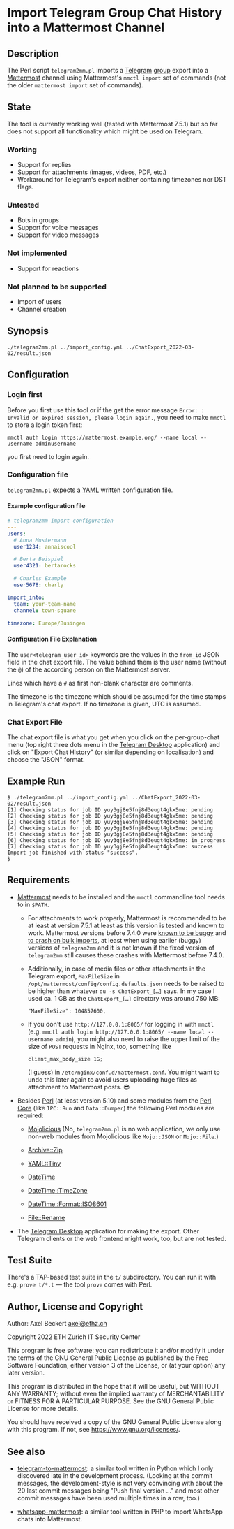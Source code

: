 Import Telegram Group Chat History into a Mattermost Channel
============================================================

Description
-----------

The Perl script `telegram2mm.pl` imports a
[Telegram](https://telegram.org/)
[group](https://telegram.org/faq?setln=en#q-what-39s-the-difference-between-groups-and-channels)
export into a [Mattermost](https://mattermost.com/) channel using
Mattermost's `mmctl import` set of commands (not the older `mattermost
import` set of commands).


State
-----

The tool is currently working well (tested with Mattermost 7.5.1) but
so far does not support all functionality which might be used on
Telegram.

### Working

- Support for replies
- Support for attachments (images, videos, PDF, etc.)
- Workaround for Telegram's export neither containing timezones
  nor DST flags.

### Untested

- Bots in groups
- Support for voice messages
- Support for video messages

### Not implemented

- Support for reactions

### Not planned to be supported

- Import of users
- Channel creation


Synopsis
--------

```
./telegram2mm.pl ../import_config.yml ../ChatExport_2022-03-02/result.json
```


Configuration
-------------

### Login first

Before you first use this tool or if the get the error message
`Error: : Invalid or expired session, please login again.`, you need
to make `mmctl` to store a login token first:

```
mmctl auth login https://mattermost.example.org/ --name local --username adminusername
```

you first need to login again.


### Configuration file

`telegram2mm.pl` expects a [YAML](https://yaml.org/) written configuration file.

#### Example configuration file

```yaml
# telegram2mm import configuration
---
users:
  # Anna Mustermann
  user1234: annaiscool

  # Berta Beispiel
  user4321: bertarocks

  # Charles Example
  user5678: charly

import_into:
  team: your-team-name
  channel: town-square

timezone: Europe/Busingen
```

#### Configuration File Explanation

The `user<telegram_user_id>` keywords are the values in the `from_id`
JSON field in the chat export file. The value behind them is the user
name (without the `@`) of the according person on the Mattermost
server.

Lines which have a `#` as first non-blank character are comments.

The timezone is the timezone which should be assumed for the time
stamps in Telegram's chat export.  If no timezone is given, UTC is
assumed.

### Chat Export File

The chat export file is what you get when you click on the
per-group-chat menu (top right three dots menu in the [Telegram
Desktop](https://desktop.telegram.org/) application) and click on
"Export Chat History" (or similar depending on localisation) and
choose the "JSON" format.


Example Run
-----------

```
$ ./telegram2mm.pl ../import_config.yml ../ChatExport_2022-03-02/result.json
[1] Checking status for job ID yuy3gj8e5fnj8d3eugt4gkx5me: pending
[2] Checking status for job ID yuy3gj8e5fnj8d3eugt4gkx5me: pending
[3] Checking status for job ID yuy3gj8e5fnj8d3eugt4gkx5me: pending
[4] Checking status for job ID yuy3gj8e5fnj8d3eugt4gkx5me: pending
[5] Checking status for job ID yuy3gj8e5fnj8d3eugt4gkx5me: pending
[6] Checking status for job ID yuy3gj8e5fnj8d3eugt4gkx5me: in_progress
[7] Checking status for job ID yuy3gj8e5fnj8d3eugt4gkx5me: success
Import job finished with status "success".
$
```


Requirements
------------

* [Mattermost](https://mattermost.com/) needs to be installed and the
  `mmctl` commandline tool needs to in `$PATH`.
  
  * For attachments to work properly, Mattermost is recommended to be
    at least at version 7.5.1 at least as this version is tested and
    known to work. Mattermost versions before 7.4.0 were
    [known to be buggy](https://github.com/mattermost/mattermost-server/pull/20978)
    and [to crash on bulk imports](https://forum.mattermost.com/t/import-from-jsonl-ignores-attachments-despite-no-error-messages-and-success-at-the-end/13472/7),
    at least when using earlier (buggy) versions of `telegram2mm` and
    it is not known if the fixed version of `telegram2mm` still causes
    these crashes with Mattermost before 7.4.0.
  
  * Additionally, in case of media files or other attachments in the
    Telegram export, `MaxFileSize` in
    `/opt/mattermost/config/config.defaults.json` needs to be raised
    to be higher than whatever `du -s ChatExport_[…]` says. In my case I
    used ca. 1 GB as the `ChatExport_[…]` directory was around 750 MB:
    
    
    ```
    "MaxFileSize": 104857600,
    ```

  * If you don't use `http://127.0.0.1:8065/` for logging in with
    `mmctl` (e.g. `mmctl auth login http://127.0.0.1:8065/ --name
    local --username admin`), you might also need to raise the upper
    limit of the size of `POST` requests in Nginx, too, something like
    
    ```
    client_max_body_size 1G;
    ```
    
    (I guess) in `/etc/nginx/conf.d/mattermost.conf`. You might want
    to undo this later again to avoid users uploading huge files as
    attachment to Mattermost posts. 😎

* Besides [Perl](https://www.perl.org/) (at least version 5.10) and
  some modules from the [Perl
  Core](https://www.perl.com/article/what-is-the-perl-core-/) (like
  `IPC::Run` and `Data::Dumper`) the following Perl modules are
  required:

  * [Mojolicious](https://mojolicious.org/) (No, `telegram2mm.pl` is
    no web application, we only use non-web modules from Mojolicious
    like `Mojo::JSON` or `Mojo::File`.)

  * [Archive::Zip](https://metacpan.org/dist/Archive-Zip)

  * [YAML::Tiny](https://metacpan.org/dist/YAML-Tiny)

  * [DateTime](https://metacpan.org/dist/DateTime)

  * [DateTime::TimeZone](https://metacpan.org/dist/DateTime-TimeZone)

  * [DateTime::Format::ISO8601](https://metacpan.org/dist/DateTime-Format-ISO8601)

  * [File::Rename](https://metacpan.org/dist/File-Rename)

* The [Telegram Desktop](https://desktop.telegram.org/) application
  for making the export. Other Telegram clients or the web frontend
  might work, too, but are not tested.

Test Suite
----------

There's a TAP-based test suite in the `t/` subdirectory. You can run
it with e.g. `prove t/*.t` — the tool `prove` comes with Perl.


Author, License and Copyright
-----------------------------

Author: Axel Beckert <axel@ethz.ch>

Copyright 2022 ETH Zurich IT Security Center

This program is free software: you can redistribute it and/or modify
it under the terms of the GNU General Public License as published by
the Free Software Foundation, either version 3 of the License, or
(at your option) any later version.

This program is distributed in the hope that it will be useful,
but WITHOUT ANY WARRANTY; without even the implied warranty of
MERCHANTABILITY or FITNESS FOR A PARTICULAR PURPOSE.  See the
GNU General Public License for more details.

You should have received a copy of the GNU General Public License
along with this program.  If not, see https://www.gnu.org/licenses/.

See also
--------

* [telegram-to-mattermost](https://git.veone.net/msounkere/telegram-to-mattermost/):
  a similar tool written in Python which I only discovered late in the
  development process. (Looking at the commit messages, the
  development-style is not very convincing with about the 20 last
  commit messages being "Push final version ..." and most other commit
  messages have been used multiple times in a row, too.)

* [whatsapp-mattermost](https://github.com/witchi/whatsapp-mattermost):
  a similar tool written in PHP to import WhatsApp chats into
  Mattermost.

